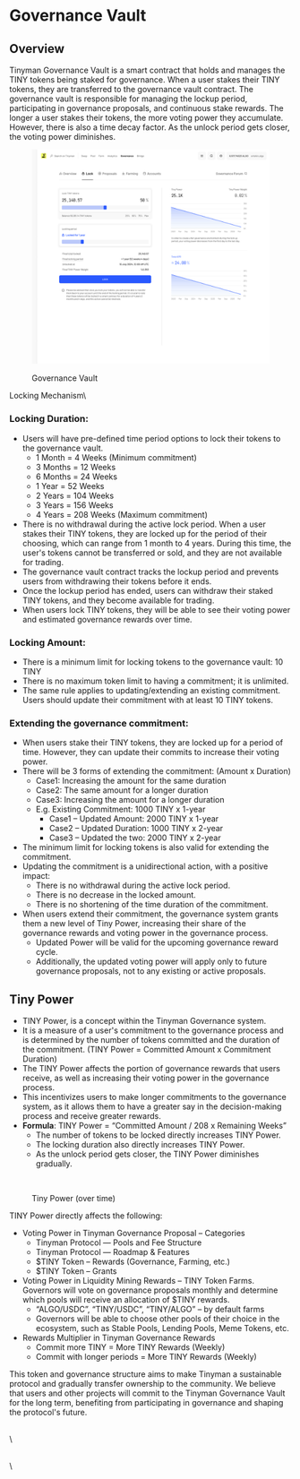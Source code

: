 # Governance Vault

## Overview

Tinyman Governance Vault is a smart contract that holds and manages the TINY tokens being staked for governance. When a user stakes their TINY tokens, they are transferred to the governance vault contract. The governance vault is responsible for managing the lockup period, participating in governance proposals, and continuous stake rewards. The longer a user stakes their tokens, the more voting power they accumulate. However, there is also a time decay factor. As the unlock period gets closer, the voting power diminishes.

<figure><img src="../../.gitbook/assets/image.png" alt=""><figcaption><p>Governance Vault</p></figcaption></figure>

Locking Mechanism\



### Locking Duration:&#x20;

* Users will have pre-defined time period options to lock their tokens to the governance vault.
  * 1 Month = 4 Weeks (Minimum commitment)
  * 3 Months = 12 Weeks&#x20;
  * 6 Months = 24 Weeks
  * 1 Year = 52 Weeks
  * 2 Years = 104 Weeks
  * 3 Years = 156 Weeks
  * 4 Years = 208 Weeks (Maximum commitment)
* There is no withdrawal during the active lock period. When a user stakes their TINY tokens, they are locked up for the period of their choosing, which can range from 1 month to 4 years. During this time, the user's tokens cannot be transferred or sold, and they are not available for trading.
* The governance vault contract tracks the lockup period and prevents users from withdrawing their tokens before it ends.&#x20;
* Once the lockup period has ended, users can withdraw their staked TINY tokens, and they become available for trading.
* When users lock TINY tokens, they will be able to see their voting power and estimated governance rewards over time.&#x20;

### Locking Amount:

* There is a minimum limit for locking tokens to the governance vault: 10 TINY&#x20;
* There is no maximum token limit to having a commitment; it is unlimited.
* The same rule applies to updating/extending an existing commitment. Users should update their commitment with at least 10 TINY tokens.



### Extending the governance commitment:

* When users stake their TINY tokens, they are locked up for a period of time. However, they can update their commits to increase their voting power.
* There will be 3 forms of extending the commitment: (Amount x Duration)
  * Case1: Increasing the amount for the same duration
  * Case2: The same amount for a longer duration
  * Case3: Increasing the amount for a longer duration
  * E.g. Existing Commitment: 1000 TINY x 1-year
    * Case1 – Updated Amount: 2000 TINY x 1-year
    * Case2 – Updated Duration: 1000 TINY x 2-year
    * Case3 – Updated the two: 2000 TINY x 2-year
* The minimum limit for locking tokens is also valid for extending the commitment.&#x20;
* Updating the commitment is a unidirectional action, with a positive impact:
  * There is no withdrawal during the active lock period.
  * There is no decrease in the locked amount.&#x20;
  * There is no shortening of the time duration of the commitment.
* When users extend their commitment, the governance system grants them a new level of Tiny Power, increasing their share of the governance rewards and voting power in the governance process.
  * Updated Power will be valid for the upcoming governance reward cycle.
  * Additionally, the updated voting power will apply only to future governance proposals, not to any existing or active proposals.



## Tiny Power

* TINY Power, is a concept within the Tinyman Governance system. &#x20;
* It is a measure of a user's commitment to the governance process and is determined by the number of tokens committed and the duration of the commitment. (TINY Power = Committed Amount x Commitment Duration)
* The TINY Power affects the portion of governance rewards that users receive, as well as increasing their voting power in the governance process.&#x20;
* This incentivizes users to make longer commitments to the governance system, as it allows them to have a greater say in the decision-making process and receive greater rewards.
* **Formula**: TINY Power = “Committed Amount / 208 x Remaining Weeks”
  * The number of tokens to be locked directly increases TINY Power.
  * The locking duration also directly increases TINY Power.
  * As the unlock period gets closer, the TINY Power diminishes gradually.

<figure><img src="broken-reference" alt=""><figcaption><p>Tiny Power (over time)</p></figcaption></figure>

TINY Power directly affects the following:

* Voting Power in Tinyman Governance Proposal – Categories
  * Tinyman Protocol — Pools and Fee Structure
  * Tinyman Protocol — Roadmap & Features
  * $TINY Token – Rewards (Governance, Farming, etc.)
  * $TINY Token – Grants
* Voting Power in Liquidity Mining Rewards – TINY Token Farms. Governors will vote on governance proposals monthly and determine which pools will receive an allocation of $TINY rewards.
  * “ALGO/USDC”, “TINY/USDC”, “TINY/ALGO” – by default farms
  * Governors will be able to choose other pools of their choice in the ecosystem, such as Stable Pools, Lending Pools, Meme Tokens, etc.
* Rewards Multiplier in Tinyman Governance Rewards
  * Commit more TINY = More TINY Rewards (Weekly)
  * Commit with longer periods = More TINY Rewards (Weekly)

This token and governance structure aims to make Tinyman a sustainable protocol and gradually transfer ownership to the community. We believe that users and other projects will commit to the Tinyman Governance Vault for the long term, benefiting from participating in governance and shaping the protocol's future.

\
\


\
\

